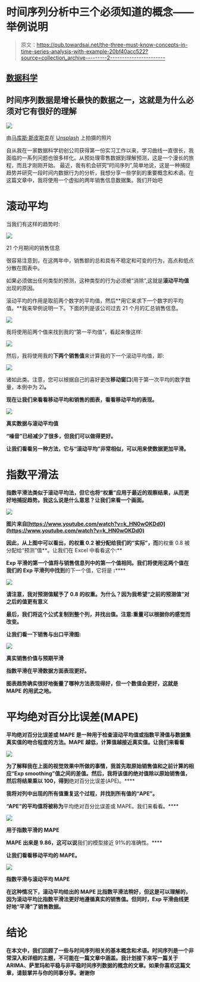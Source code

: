 # 时间序列分析中三个必须知道的概念——举例说明

> 原文：<https://pub.towardsai.net/the-three-must-know-concepts-in-time-series-analysis-with-example-20bf40acc522?source=collection_archive---------2----------------------->

## [数据科学](https://towardsai.net/p/category/data-science)

## 时间序列数据是增长最快的数据之一，这就是为什么必须对它有很好的理解

![](img/446839fac98215304902d33086356351.png)

由[马库斯·斯皮斯克](https://unsplash.com/@markusspiske?utm_source=medium&utm_medium=referral)在 [Unsplash](https://unsplash.com?utm_source=medium&utm_medium=referral) 上拍摄的照片

自从我在一家数据科学初创公司获得第一份实习工作以来，学习曲线一直很长，我面临的一系列问题也很多样化。从预处理零售数据到理解预测，这是一个漫长的旅程，而且才刚刚开始。
最近，我有机会研究“时间序列”,简单地说，这是一种捕捉趋势并研究一段时间内数据行为的分析，我想分享一些学到的重要概念和术语。在这篇文章中，我将使用一个虚拟的两年销售信息数据集。我们开始吧

# **滚动平均**

当我们有这样的趋势时:

![](img/425b1451576cd8ea896e7ceaabecfe73.png)

21 个月期间的销售信息

很容易注意到，在这两年中，销售额的总和具有不稳定和可变的行为，高点和低点分散在图表中。

如果必须做出任何类型的预测，这种类型的行为必须被“消除”,这就是**滚动平均值**出现的原因。

滚动平均的作用是取前两个数字的平均值，然后**用它来求下一个数字的平均值。**我来举例说明一下。下面的列是该公司过去 21 个月的汇总销售信息。

![](img/0790d9cc06442f003e6570a2cd2ee43a.png)

我将使用前两个值来找到我的“第一平均值”，看起来像这样:

![](img/f2b6c09aff77f7d006c9637c6018adab.png)

然后，我将使用我的**下两个销售值**来计算我的下一个滚动平均值，即:

![](img/a68f35b520e5149847e0fe45585b2e46.png)

诸如此类。注意，您可以根据自己的喜好更改**移动窗口**(用于第一次平均的数字数量，本例中为 2)**。**

**现在让我们来看看移动平均和销售的图表，看看移动平均的表现。**

**![](img/48d7997cf5c361aa13c43e2926975e9b.png)**

**真实数据与滚动平均值**

**“噪音”已经减少了很多，但我们可以做得更好。**

**让我们看看另一种方法，它与“滚动平均”非常相似，可以用来使数据更加平滑。**

# **指数平滑法**

**指数平滑法类似于滚动平均法，但它也将“权重”应用于最近的观察结果，从而更好地捕捉趋势。我这么说是什么意思？让我们来看一个画面。**

**![](img/034e1f7ad4523000f480de1457c83a5c.png)**

**图片来自[https://www.youtube.com/watch?v=k_HN0wOKDd0](https://www.youtube.com/watch?v=k_HN0wOKDd0)**

**因此，从上图中可以看出，**的权重 0.2 被分配给我们的“实际”**，而**的权重 0.8 被分配给“预测”值**。让我们在 Excel 中看看这个:**

**Exp 平滑的第一个值将与销售信息列中的第一个值相同。我们将使用这两个值在我们的 Exp 平滑列中找到**的下一个值，它将是 **:******

**![](img/7e1ef990b90c219d028d7532fcea9f56.png)**

**请注意，我对预测值赋予了 0.8 的权重。为什么？因为我希望“之前的预测值”对之后的值更有意义**

**最后，我们将这个公式复制到整个列，并找出值。注意:重量可以根据你的感觉而改变。**

**让我们看一下销售与出口平滑图:**

**![](img/88544f6291600bb0e9db46c1522b8514.png)**

**真实销售价值与预期平滑**

**指数平滑在平滑数据方面表现更好。**

**图表趋势确实很好地衡量了哪种方法表现得好，但一个数值会更好，这就是 MAPE 的用武之地。**

# ****平均绝对百分比误差(MAPE)****

****平均绝对百分比误差或 MAPE** 是一种用于检查滚动平均值或指数平滑值与数据集真实值的吻合程度的方法。MAPE 越低，计算值越接近真实值。让我们来看看**

**![](img/6cb7135b091a08f50a7a5bb2066ebfb4.png)**

**为了解释我在上面的视觉效果中所做的事情，我首先取原始销售值和之前计算的相应“Exp smoothing”值之间的差值。然后，我将该值的绝对值除以原始销售值，然后将结果乘以 100，得到**绝对百分比误差(APE)。****

**我将对列中出现的所有值重复这个过程，并找到所有值的“APE”。**

**“APE”的平均值将被称为**平均绝对百分比误差或 MAPE。我们来看看。****

**![](img/8de69794b76cbe9deb42dccd1b3de186.png)**

**用于指数平滑的 MAPE**

**MAPE 出来是 9.86，这可以说**我们的模型接近 91%的准确性。****

**让我们看看移动平均的 MAPE。**

**![](img/735a0c0c04a7c997cfe44cb7db1f9073.png)**

**指数平滑与滚动平均 MAPE**

**在这种情况下，滚动平均给出的 MAPE 比指数平滑法稍好，但这是可以理解的，因为滚动平均比指数平滑法更好地遵循真实的销售值。但同时，Exp 平滑曲线更好地“平滑”了销售数据。**

# ****结论****

**在本文中，我们回顾了一些与时间序列相关的基本概念和术语。时间序列是一个非常深入和详细的主题，不可能在一篇文章中涵盖。我计划接下来写一篇关于 ARIMA、萨里玛和平稳与非平稳时间序列数据的概念的文章。如果你喜欢这篇文章，请鼓掌并与你的同事分享。谢谢你**